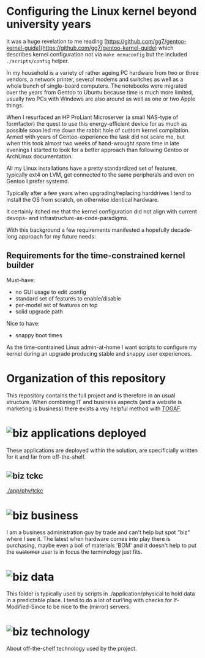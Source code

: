 # Configuring the Linux kernel beyond university years

It was a huge revelation to me reading [https://github.com/gg7/gentoo-kernel-guide](https://github.com/gg7/gentoo-kernel-guide) which describes kernel configuration not via `make menuconfig` but the included `./scripts/config` helper.

In my household is a variety of rather ageing PC hardware from two or three vendors, a network printer, several modems and switches as well as a whole bunch of single-board computers. The notebooks were migrated over the years from Gentoo to Ubuntu because time is much more limited, usually two PCs with Windows are also around as well as one or two Apple things.

When I resurfaced an HP ProLiant Microserver (a small NAS-type of formfactor) the quest to use this energy-efficient device for as much as possible soon led me down the rabbit hole of custom kernel compilation. Armed with years of Gentoo-experience the task did not scare me, but when this took almost two weeks of hand-wrought spare time in late evenings I started to look for a better approach than following Gentoo or ArchLinux documentation.

All my Linux installations have a pretty standardized set of features, typically ext4 on LVM, get connected to the same peripherals and even on Gentoo I prefer systemd.

Typically after a few years when upgrading/replacing harddrives I tend to install the OS from scratch, on otherwise identical hardware.

It certainly itched me that the kernel configuration did not align with current devops- and infrastructure-as-code-paradigms.

With this background a few requirements manifested a hopefully decade-long approach for my future needs:

## Requirements for the time-constrained kernel builder

Must-have:

- no GUI usage to edit .config
- standard set of features to enable/disable
- per-model set of features on top
- solid upgrade path

Nice to have:

- snappy boot times

As the time-contrained Linux admin-at-home I want scripts to configure my kernel during an upgrade producing stable and snappy user experiences.

# Organization of this repository

This repository contains the full project and is therefore in an usual structure. When combining IT and business aspects (and a website is marketing is business) there exists a vey helpful method with [TOGAF](www.opengroup.org/subjectareas/enterprise/togaf "The TOGAF® framework is the de facto global standard for Enterprise Architecture.").

# ![biz][dot-app-16] applications deployed

These applications are deployed within the solution, are specificially written for it and far from off-the-shelf.

## ![biz][dot-app-16] tckc

[./app/phy/tckc](./app/phy/tckc)

# ![biz][dot-biz-16] business

I am a business administration guy by trade and can't help but spot "biz" where I see it. The latest when hardware comes into play there is purchasing, maybe even a boll of materials 'BOM' and it doesn't help to put the ~~customer~~ user is in focus the terminology just fits.

# ![biz][dot-dat-16] data

This folder is typically used by scripts in ./application/physical to hold data in a predictable place. I tend to do a lot of curl'ing with checks for If-Modified-Since to be nice to the (mirror) servers.

# ![biz][dot-tec-16] technology

About off-the-shelf technology used by the project.



[dot-biz-16]: https://user-images.githubusercontent.com/943871/32907435-4c388e1a-cb00-11e7-85e7-b060c9028399.png "biz"
[dot-dat-16]: https://user-images.githubusercontent.com/943871/32907437-4d9e39f8-cb00-11e7-8dcf-697f7439860f.png "dat"
[dot-app-16]: https://user-images.githubusercontent.com/943871/32907438-4f141938-cb00-11e7-8d9c-50723c4decef.png "app"
[dot-tec-16]: https://user-images.githubusercontent.com/943871/32907440-5032be96-cb00-11e7-8cad-d7d16083ee5b.png "tec"